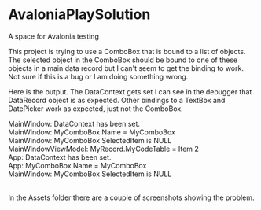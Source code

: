 # AvaloniaPlaySolution
A space for Avalonia testing

This project is trying to use a ComboBox that is bound to a list of objects. The selected object in the ComboBox should be bound 
to one of these objects in a main data record but I can't seem to get the binding to work. Not sure if this is a bug or I am 
doing something wrong.

Here is the output. The DataContext gets set I can see in the debugger that DataRecord object is as expected.  Other bindings to 
a TextBox and DatePicker work as expected, just not the ComboBox.

MainWindow: DataContext has been set.<br>
MainWindow: MyComboBox Name = MyComboBox <br>
MainWindow: MyComboBox SelectedItem is NULL <br>
MainWindowViewModel: MyRecord.MyCodeTable = Item 2 <br>
App: DataContext has been set. <br>
App: MyComboBox Name = MyComboBox <br>
MainWindow: MyComboBox SelectedItem is NULL <br>

<br>
In the Assets folder there are a couple of screenshots showing the problem.
